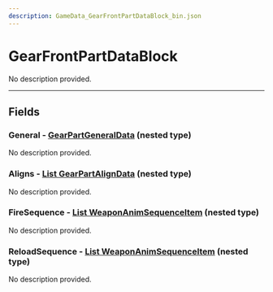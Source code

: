 ```yaml
---
description: GameData_GearFrontPartDataBlock_bin.json
---
```


# GearFrontPartDataBlock

No description provided.

***

## Fields

### General - [GearPartGeneralData](../nested-types/gearpartgeneraldata.md) (nested type)

No description provided.

### Aligns - [List GearPartAlignData](../nested-types/gearpartaligndata.md) (nested type)

No description provided.

### FireSequence - [List WeaponAnimSequenceItem](../nested-types/weaponanimsequenceitem.md) (nested type)

No description provided.

### ReloadSequence - [List WeaponAnimSequenceItem](../nested-types/weaponanimsequenceitem.md) (nested type)

No description provided.
